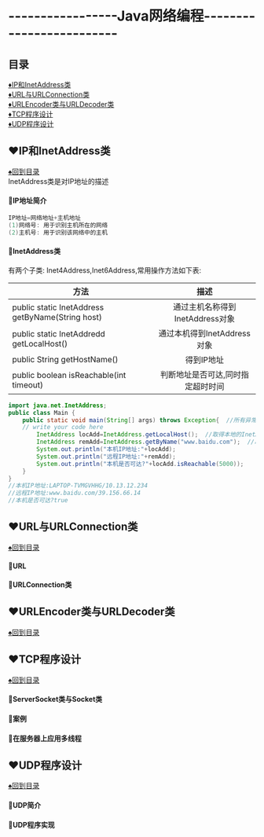 # -----------------Java网络编程-------------------------
<p id="title"></p>

## 目录
<a href="#p1">:diamonds:IP和InetAddress类</a><br>
<a href="#p2">:diamonds:URL与URLConnection类</a><br>
<a href="#p3">:diamonds:URLEncoder类与URLDecoder类</a><br>
<a href="#p4">:diamonds:TCP程序设计</a><br>
<a href="#p5">:diamonds:UDP程序设计</a><br>
<p id="p1"></p>

## :hearts:IP和InetAddress类
<a href="#title">:spades:回到目录</a><br>
InetAddress类是对IP地址的描述
#### :egg:IP地址简介
```Java
IP地址=网络地址+主机地址
(1)网络号: 用于识别主机所在的网络
(2)主机号: 用于识别该网络中的主机
```
#### :egg:InetAddress类
有两个子类: Inet4Address,Inet6Address,常用操作方法如下表:

方法|描述
---|:--:
public static InetAddress getByName(String host)|通过主机名称得到InetAddress对象
public static InetAddredd getLocalHost()|通过本机得到InetAddress对象
public String getHostName()|得到IP地址
public boolean isReachable(int timeout)|判断地址是否可达,同时指定超时时间

```Java
import java.net.InetAddress;
public class Main {
    public static void main(String[] args) throws Exception{  //所有异常抛出
	// write your code here
        InetAddress locAdd=InetAddress.getLocalHost();  //取得本地的InetAddress对象
        InetAddress remAdd=InetAddress.getByName("www.baidu.com");  //取得远程InetAddress
        System.out.println("本机IP地址:"+locAdd);
        System.out.println("远程IP地址:"+remAdd);
        System.out.println("本机是否可达?"+locAdd.isReachable(5000));
    }
}
//本机IP地址:LAPTOP-TVMGVHHG/10.13.12.234
//远程IP地址:www.baidu.com/39.156.66.14
//本机是否可达?true
```
<p id="p2"></p>

## :hearts:URL与URLConnection类
<a href="#title">:spades:回到目录</a><br>
#### :egg:URL
#### :egg:URLConnection类
<p id="p3"></p>

## :hearts:URLEncoder类与URLDecoder类
<a href="#title">:spades:回到目录</a><br>
<p id="p4"></p>

## :hearts:TCP程序设计
<a href="#title">:spades:回到目录</a><br>
#### :egg:ServerSocket类与Socket类
#### :egg:案例
#### :egg:在服务器上应用多线程
<p id="p5"></p>

## :hearts:UDP程序设计
<a href="#title">:spades:回到目录</a><br>
#### :egg:UDP简介
#### :egg:UDP程序实现
